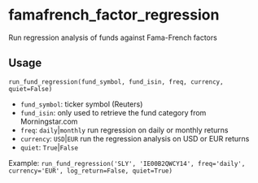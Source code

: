 # famafrench_factor_regression
Run regression analysis of funds against Fama-French factors

## Usage
`run_fund_regression(fund_symbol, fund_isin, freq, currency, quiet=False)`
* `fund_symbol`: ticker symbol (Reuters)
* `fund_isin`: only used to retrieve the fund category from Morningstar.com
* `freq`: `daily`|`monthly` run regression on daily or monthly returns
* `currency`: `USD`|`EUR` run the regression analysis on USD or EUR returns
* `quiet`: `True`|`False`

Example:
`run_fund_regression('SLY', 'IE00B2QWCY14', freq='daily', currency='EUR', log_return=False, quiet=True)`
